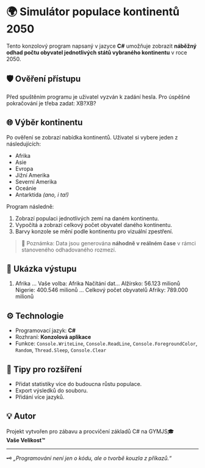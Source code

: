 # 🌍 Simulátor populace kontinentů 2050

Tento konzolový program napsaný v jazyce **C#** umožňuje zobrazit **náběžný odhad počtu obyvatel jednotlivých států vybraného kontinentu** v roce 2050.

## 🛡️ Ověření přístupu

Před spuštěním programu je uživatel vyzván k zadání hesla. Pro úspěšné pokračování je třeba zadat: XB?XB?

## 🌐 Výběr kontinentu

Po ověření se zobrazí nabídka kontinentů. Uživatel si vybere jeden z následujících:

- Afrika
- Asie
- Evropa
- Jižní Amerika
- Severní Amerika
- Oceánie
- Antarktida _(ano, i ta!)_

Program následně:

1. Zobrazí populaci jednotlivých zemí na daném kontinentu.
2. Vypočítá a zobrazí celkový počet obyvatel daného kontinentu.
3. Barvy konzole se mění podle kontinentu pro vizuální zpestření.

> 📌 Poznámka: Data jsou generována **náhodně v reálném čase** v rámci stanoveného odhadovaného rozmezí.

## 🧪 Ukázka výstupu

1. Afrika ... Vaše volba: Afrika Načítání dat... Alžírsko: 56.123 milionů Nigerie: 400.546 milionů ... Celkový počet obyvatelů Afriky: 789.000 milionů


## ⚙️ Technologie

- Programovací jazyk: **C#**
- Rozhraní: **Konzolová aplikace**
- Funkce: `Console.WriteLine`, `Console.ReadLine`, `Console.ForegroundColor`, `Random`, `Thread.Sleep`, `Console.Clear`

## 🧠 Tipy pro rozšíření

- Přidat statistiky více do budoucna růstu populace.
- Export výsledků do souboru.
- Přidání více jazyků.

## 💡 Autor

Projekt vytvořen pro zábavu a procvičení základů C# na GYMJS🎓  
**Vaše Velikost™**

---

🗝️ *„Programování není jen o kódu, ale o tvorbě kouzla z příkazů.“*
